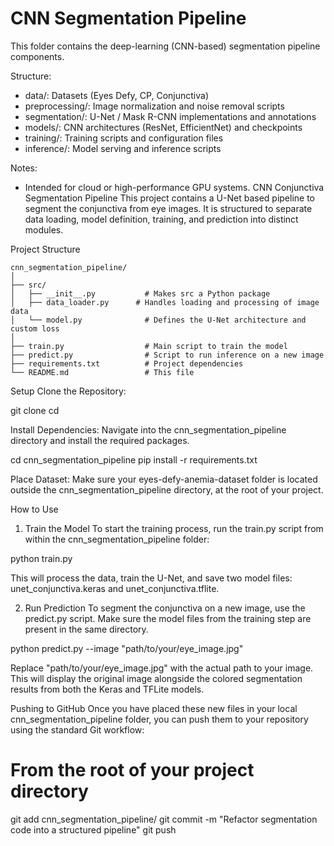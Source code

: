 # CNN Segmentation Pipeline

This folder contains the deep-learning (CNN-based) segmentation pipeline components.

Structure:
- data/: Datasets (Eyes Defy, CP, Conjunctiva)
- preprocessing/: Image normalization and noise removal scripts
- segmentation/: U-Net / Mask R-CNN implementations and annotations
- models/: CNN architectures (ResNet, EfficientNet) and checkpoints
- training/: Training scripts and configuration files
- inference/: Model serving and inference scripts

Notes:
- Intended for cloud or high-performance GPU systems.
CNN Conjunctiva Segmentation Pipeline
This project contains a U-Net based pipeline to segment the conjunctiva from eye images. It is structured to separate data loading, model definition, training, and prediction into distinct modules.

Project Structure
```
cnn_segmentation_pipeline/
│
├── src/
│   ├── __init__.py           # Makes src a Python package
│   ├── data_loader.py      # Handles loading and processing of image data
│   └── model.py              # Defines the U-Net architecture and custom loss
│
├── train.py                  # Main script to train the model
├── predict.py                # Script to run inference on a new image
├── requirements.txt          # Project dependencies
└── README.md                 # This file
```

Setup
Clone the Repository:

git clone <your-repo-url>
cd <your-repo-name>

Install Dependencies:
Navigate into the cnn_segmentation_pipeline directory and install the required packages.

cd cnn_segmentation_pipeline
pip install -r requirements.txt

Place Dataset:
Make sure your eyes-defy-anemia-dataset folder is located outside the cnn_segmentation_pipeline directory, at the root of your project.

How to Use
1. Train the Model
To start the training process, run the train.py script from within the cnn_segmentation_pipeline folder:

python train.py

This will process the data, train the U-Net, and save two model files: unet_conjunctiva.keras and unet_conjunctiva.tflite.

2. Run Prediction
To segment the conjunctiva on a new image, use the predict.py script. Make sure the model files from the training step are present in the same directory.

python predict.py --image "path/to/your/eye_image.jpg"

Replace "path/to/your/eye_image.jpg" with the actual path to your image. This will display the original image alongside the colored segmentation results from both the Keras and TFLite models.

Pushing to GitHub
Once you have placed these new files in your local cnn_segmentation_pipeline folder, you can push them to your repository using the standard Git workflow:

# From the root of your project directory
git add cnn_segmentation_pipeline/
git commit -m "Refactor segmentation code into a structured pipeline"
git push
